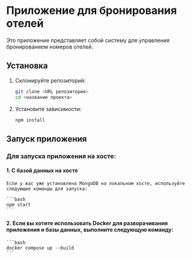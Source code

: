 # Приложение для бронирования отелей

Это приложение представляет собой систему для управления бронированием номеров отелей.

## Установка

1. Склонируйте репозиторий:

    ```bash
    git clone <URL репозитория>
    cd <название проекта>
    ```

2. Установите зависимости:

    ```bash
    npm install
    ```

## Запуск приложения

### Для запуска приложения на хосте:

#### 1. С базой данных на хосте

    Если у вас уже установлена MongoDB на локальном хосте, используйте следующие команды для запуска:

    ```bash
    npm start
    ```
#### 2. Если вы хотите использовать Docker для разворачивания приложения и базы данных, выполните следующую команду:

    ```bash
    docker compose up --build
    ```